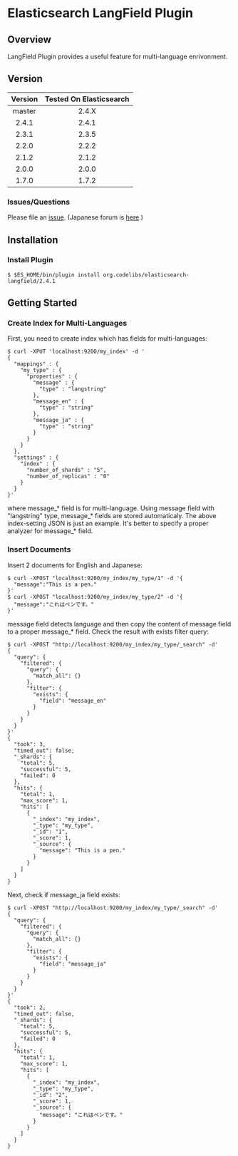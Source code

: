 Elasticsearch LangField Plugin
=======================

## Overview

LangField Plugin provides a useful feature for multi-language enrivonment.

## Version

| Version   | Tested On Elasticsearch |
|:---------:|:-----------------------:|
| master    | 2.4.X                   |
| 2.4.1     | 2.4.1                   |
| 2.3.1     | 2.3.5                   |
| 2.2.0     | 2.2.2                   |
| 2.1.2     | 2.1.2                   |
| 2.0.0     | 2.0.0                   |
| 1.7.0     | 1.7.2                   |

### Issues/Questions

Please file an [issue](https://github.com/codelibs/elasticsearch-langfield/issues "issue").
(Japanese forum is [here](https://github.com/codelibs/codelibs-ja-forum "here").)

## Installation

### Install Plugin

    $ $ES_HOME/bin/plugin install org.codelibs/elasticsearch-langfield/2.4.1

## Getting Started

### Create Index for Multi-Languages

First, you need to create index which has fields for multi-languages:

    $ curl -XPUT 'localhost:9200/my_index' -d '
    {
      "mappings" : {
        "my_type" : {
          "properties" : {
            "message" : {
              "type" : "langstring"
            },
            "message_en" : {
              "type" : "string"
            },
            "message_ja" : {
              "type" : "string"
            }
          }
        }
      },
      "settings" : {
        "index" : {
          "number_of_shards" : "5",
          "number_of_replicas" : "0"
        }
      }
    }'

where message\_\* field is for multi-language.
Using message field with "langstring" type, message\_\* fields are stored automaticaly.
The above index-setting JSON is just an example. 
It's better to specify a proper analyzer for message\_\* field.

### Insert Documents

Insert 2 documents for English and Japanese:

    $ curl -XPOST "localhost:9200/my_index/my_type/1" -d '{
      "message":"This is a pen."
    }'
    $ curl -XPOST "localhost:9200/my_index/my_type/2" -d '{
      "message":"これはペンです。"
    }'

message field detects language and then copy the content of message field to a proper message\_\* field.
Check the result with exists filter query:

    $ curl -XPOST "http://localhost:9200/my_index/my_type/_search" -d'
    {
      "query": {
        "filtered": {
          "query": {
            "match_all": {}
          },
          "filter": {
            "exists": {
              "field": "message_en"
            }
          }
        }
      }
    }'
    {
      "took": 3,
      "timed_out": false,
      "_shards": {
        "total": 5,
        "successful": 5,
        "failed": 0
      },
      "hits": {
        "total": 1,
        "max_score": 1,
        "hits": [
          {
            "_index": "my_index",
            "_type": "my_type",
            "_id": "1",
            "_score": 1,
            "_source": {
              "message": "This is a pen."
            }
          }
        ]
      }
    }

Next, check if message_ja field exists:

    $ curl -XPOST "http://localhost:9200/my_index/my_type/_search" -d'
    {
      "query": {
        "filtered": {
          "query": {
            "match_all": {}
          },
          "filter": {
            "exists": {
              "field": "message_ja"
            }
          }
        }
      }
    }'
    {
      "took": 2,
      "timed_out": false,
      "_shards": {
        "total": 5,
        "successful": 5,
        "failed": 0
      },
      "hits": {
        "total": 1,
        "max_score": 1,
        "hits": [
          {
            "_index": "my_index",
            "_type": "my_type",
            "_id": "2",
            "_score": 1,
            "_source": {
              "message": "これはペンです。"
            }
          }
        ]
      }
    }
